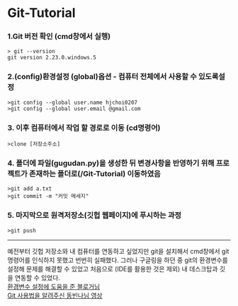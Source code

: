 # Git-Tutorial

### 1.Git 버전 확인 (cmd창에서 실행)
```
> git --version
git version 2.23.0.windows.5
```   
   
### 2.(config)환경설정 (global)옵션 - 컴퓨터 전체에서 사용할 수 있도록설정
```
>git config --global user.name hjchoi0207
>git config --global user.email @gmail.com
```   
   
### 3. 이후 컴퓨터에서 작업 할 경로로 이동 (cd명령어)

```
>clone [저장소주소]
```
   
### 4. 폴더에 파일(gugudan.py)을 생성한 뒤 변경사항을 반영하기 위해 프로젝트가 존재하는 폴더로(/Git-Tutorial) 이동하였음
```
>git add a.txt
>git commit -m "커밋 메세지"
```   
   
### 5. 마지막으로 원격저장소(깃헙 웹페이지)에 푸시하는 과정
```
>git push
```

<hr/>

예전부터 깃헙 저장소와 내 컴퓨터를 연동하고 싶었지만 git을 설치해서 cmd창에서 git명령어를 인식하지 못했고 번번히 실패했다.
그러나 구글링을 하던 중 git의 환경변수를 설정해 문제를 해결할 수 있었고 처음으로 (IDE를 활용한 것은 제외) 내 데스크탑과 깃을 연동할 수 있었다.   
[환경변수 설정에 도움을 준 블로거님](https://cofs.tistory.com/421)   
[Git 사용법을 알려주신 동빈나님 영상](https://www.youtube.com/watch?v=rhP5pseOJc0)
